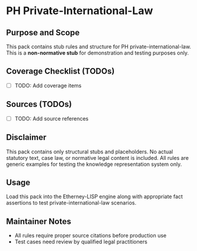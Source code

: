 # PH Private-International-Law

## Purpose and Scope

This pack contains stub rules and structure for PH private-international-law. This is a **non-normative stub** for demonstration and testing purposes only.

## Coverage Checklist (TODOs)

- [ ] TODO: Add coverage items

## Sources (TODOs)

- [ ] TODO: Add source references

## Disclaimer

This pack contains only structural stubs and placeholders. No actual statutory text, case law, or normative legal content is included. All rules are generic examples for testing the knowledge representation system only.

## Usage

Load this pack into the Etherney-LISP engine along with appropriate fact assertions to test private-international-law scenarios.

## Maintainer Notes

- All rules require proper source citations before production use
- Test cases need review by qualified legal practitioners

